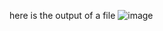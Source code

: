 here is the output of a file ![image](https://github.com/user-attachments/assets/135ae352-34ad-4ca2-a4a6-95e17cd74401)
